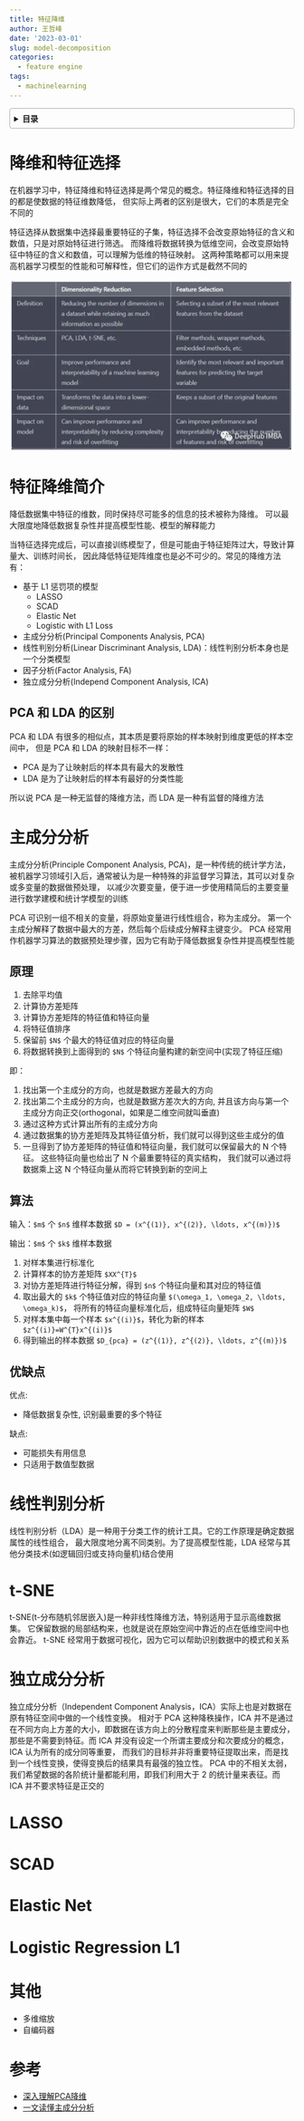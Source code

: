 ```yaml
---
title: 特征降维
author: 王哲峰
date: '2023-03-01'
slug: model-decomposition
categories:
  - feature engine
tags:
  - machinelearning
---
```


<style>
details {
    border: 1px solid #aaa;
    border-radius: 4px;
    padding: .5em .5em 0;
}
summary {
    font-weight: bold;
    margin: -.5em -.5em 0;
    padding: .5em;
}
details[open] {
    padding: .5em;
}
details[open] summary {
    border-bottom: 1px solid #aaa;
    margin-bottom: .5em;
}
</style>

<details><summary>目录</summary><p>

- [降维和特征选择](#降维和特征选择)
- [特征降维简介](#特征降维简介)
  - [PCA 和 LDA 的区别](#pca-和-lda-的区别)
- [主成分分析](#主成分分析)
  - [原理](#原理)
  - [算法](#算法)
  - [优缺点](#优缺点)
- [线性判别分析](#线性判别分析)
- [t-SNE](#t-sne)
- [独立成分分析](#独立成分分析)
- [LASSO](#lasso)
- [SCAD](#scad)
- [Elastic Net](#elastic-net)
- [Logistic Regression L1](#logistic-regression-l1)
- [其他](#其他)
- [参考](#参考)
</p></details><p></p>

# 降维和特征选择

在机器学习中，特征降维和特征选择是两个常见的概念。特征降维和特征选择的目的都是使数据的特征维数降低，
但实际上两者的区别是很大，它们的本质是完全不同的

特征选择从数据集中选择最重要特征的子集，特征选择不会改变原始特征的含义和数值，只是对原始特征进行筛选。
而降维将数据转换为低维空间，会改变原始特征中特征的含义和数值，可以理解为低维的特征映射。
这两种策略都可以用来提高机器学习模型的性能和可解释性，但它们的运作方式是截然不同的

![img](images/dr_fs.png)

# 特征降维简介

降低数据集中特征的维数，同时保持尽可能多的信息的技术被称为降维。
可以最大限度地降低数据复杂性并提高模型性能、模型的解释能力

当特征选择完成后，可以直接训练模型了，但是可能由于特征矩阵过大，导致计算量大、训练时间长，
因此降低特征矩阵维度也是必不可少的。常见的降维方法有：

* 基于 L1 惩罚项的模型
    - LASSO
    - SCAD
    - Elastic Net
    - Logistic with L1 Loss
* 主成分分析(Principal Components Analysis, PCA)
* 线性判别分析(Linear Discriminant Analysis, LDA)：线性判别分析本身也是一个分类模型
* 因子分析(Factor Analysis, FA)
* 独立成分分析(Independ Component Analysis, ICA)

## PCA 和 LDA 的区别

PCA 和 LDA 有很多的相似点，其本质是要将原始的样本映射到维度更低的样本空间中，
但是 PCA 和 LDA 的映射目标不一样：

* PCA 是为了让映射后的样本具有最大的发散性
* LDA 是为了让映射后的样本有最好的分类性能
 
所以说 PCA 是一种无监督的降维方法，而 LDA 是一种有监督的降维方法

# 主成分分析

主成分分析(Principle Component Analysis, PCA)，是一种传统的统计学方法，
被机器学习领域引入后，通常被认为是一种特殊的非监督学习算法，其可以对复杂或多变量的数据做预处理，
以减少次要变量，便于进一步使用精简后的主要变量进行数学建模和统计学模型的训练

PCA 可识别一组不相关的变量，将原始变量进行线性组合，称为主成分。
第一个主成分解释了数据中最大的方差，然后每个后续成分解释主键变少。
PCA 经常用作机器学习算法的数据预处理步骤，因为它有助于降低数据复杂性并提高模型性能

## 原理

1. 去除平均值
2. 计算协方差矩阵
3. 计算协方差矩阵的特征值和特征向量
4. 将特征值排序
5. 保留前 `$N$` 个最大的特征值对应的特征向量
6. 将数据转换到上面得到的 `$N$` 个特征向量构建的新空间中(实现了特征压缩)

即：

1. 找出第一个主成分的方向，也就是数据方差最大的方向
2. 找出第二个主成分的方向，也就是数据方差次大的方向, 
   并且该方向与第一个主成分方向正交(orthogonal，如果是二维空间就叫垂直)
3. 通过这种方式计算出所有的主成分方向
4. 通过数据集的协方差矩阵及其特征值分析，我们就可以得到这些主成分的值
5. 一旦得到了协方差矩阵的特征值和特征向量，我们就可以保留最大的 N 个特征。
   这些特征向量也给出了 N 个最重要特征的真实结构，
   我们就可以通过将数据乘上这 N 个特征向量从而将它转换到新的空间上 

## 算法

输入：`$m$` 个 `$n$` 维样本数据 `$D = (x^{(1)}, x^{(2)}, \ldots, x^{(m)})$`

输出：`$m$` 个 `$k$` 维样本数据

1. 对样本集进行标准化
2. 计算样本的协方差矩阵 `$XX^{T}$`
3. 对协方差矩阵进行特征分解，得到 `$n$` 个特征向量和其对应的特征值
4. 取出最大的 `$k$` 个特征值对应的特征向量 `$(\omega_1, \omega_2, \ldots, \omega_k)$`，
   将所有的特征向量标准化后，组成特征向量矩阵 `$W$`
5. 对样本集中每一个样本 `$x^{(i)}$`，转化为新的样本 `$z^{(i)}=W^{T}x^{(i)}$`
6. 得到输出的样本数据 `$D_{pca} = (z^{(1)}, z^{(2)}, \ldots, z^{(m)})$`

## 优缺点

优点: 

* 降低数据复杂性, 识别最重要的多个特征

缺点: 

* 可能损失有用信息
* 只适用于数值型数据

# 线性判别分析

线性判别分析（LDA）是一种用于分类工作的统计工具。它的工作原理是确定数据属性的线性组合，
最大限度地分离不同类别。为了提高模型性能，LDA 经常与其他分类技术(如逻辑回归或支持向量机)结合使用

# t-SNE

t-SNE(t-分布随机邻居嵌入)是一种非线性降维方法，特别适用于显示高维数据集。
它保留数据的局部结构来，也就是说在原始空间中靠近的点在低维空间中也会靠近。
t-SNE 经常用于数据可视化，因为它可以帮助识别数据中的模式和关系

# 独立成分分析

独立成分分析（Independent Component Analysis，ICA）实际上也是对数据在原有特征空间中做的一个线性变换。
相对于 PCA 这种降秩操作，ICA 并不是通过在不同方向上方差的大小，即数据在该方向上的分散程度来判断那些是主要成分，
那些是不需要到特征。而 ICA 并没有设定一个所谓主要成分和次要成分的概念，ICA 认为所有的成分同等重要，
而我们的目标并非将重要特征提取出来，而是找到一个线性变换，使得变换后的结果具有最强的独立性。
PCA 中的不相关太弱，我们希望数据的各阶统计量都能利用，即我们利用大于 2 的统计量来表征。而 ICA 并不要求特征是正交的

# LASSO

# SCAD

# Elastic Net

# Logistic Regression L1

# 其他

* 多维缩放
* 自编码器

# 参考

* [深入理解PCA降维](https://mp.weixin.qq.com/s/uAlBtGTmtBSjcnp9bWQr5Q)
* [一文读懂主成分分析](https://mp.weixin.qq.com/s?__biz=MjM5MjAxMDM4MA==&mid=2651890105&idx=1&sn=3c425c538dacd67b1732948c5c015b46&scene=21#wechat_redirect)
